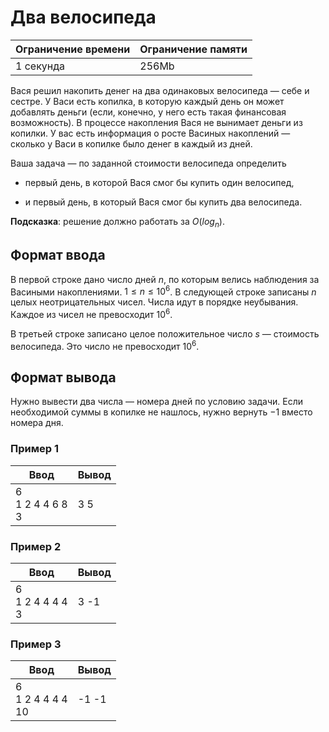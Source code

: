 # Два велосипеда

| Ограничение времени | Ограничение памяти |
|---------------------|--------------------|
| 1 секунда           | 256Mb              |

Вася решил накопить денег на два одинаковых велосипеда — себе и сестре. У Васи есть копилка, в которую каждый день он может добавлять деньги (если, конечно, у него есть такая финансовая возможность). В процессе накопления Вася не вынимает деньги из копилки.
У вас есть информация о росте Васиных накоплений — сколько у Васи в копилке было денег в каждый из дней.

Ваша задача — по заданной стоимости велосипеда определить

* первый день, в которой Вася смог бы купить один велосипед,

* и первый день, в который Вася смог бы купить два велосипеда.

**Подсказка**: решение должно работать за $O(log_n)$.

## Формат ввода

В первой строке дано число дней $n$, по которым велись наблюдения за Васиными накоплениями. $1 ≤ n ≤ 10^6$.
В следующей строке записаны $n$ целых неотрицательных чисел. Числа идут в порядке неубывания. Каждое из чисел не превосходит $10^6$.

В третьей строке записано целое положительное число $s$ — стоимость велосипеда. Это число не превосходит $10^6$.

## Формат вывода

Нужно вывести два числа — номера дней по условию задачи.
Если необходимой суммы в копилке не нашлось, нужно вернуть $-1$ вместо номера дня.

### Пример 1

| Ввод                  | Вывод |
|-----------------------|-------|
| 6<br>1 2 4 4 6 8<br>3 | 3 5   |

### Пример 2

| Ввод                  | Вывод |
|-----------------------|-------|
| 6<br>1 2 4 4 4 4<br>3 | 3 -1  |

### Пример 3

| Ввод                   | Вывод |
|------------------------|-------|
| 6<br>1 2 4 4 4 4<br>10 | -1 -1 |